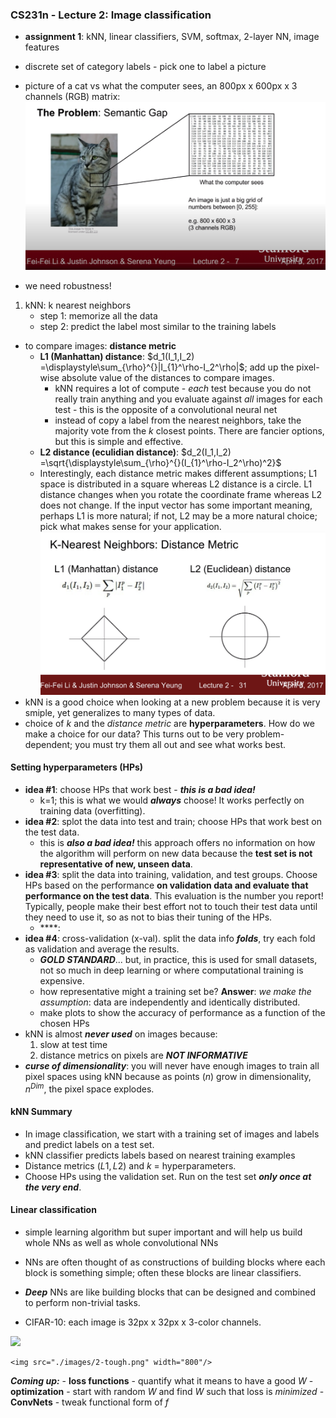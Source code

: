 ### **CS231n - Lecture 2**: Image classification

- **assignment 1**: kNN, linear classifiers, SVM, softmax, 2-layer NN, image features

- discrete set of category labels - pick one to label a picture
- picture of a cat vs what the computer sees, an 800px x 600px x 3 channels (RGB) matrix: <img src="./images/2-7.png" width="500"/>
- we need robustness!

1. kNN: k nearest neighbors
    - step 1: memorize all the data
    - step 2: predict the label most similar to the training labels
  - to compare images: **distance metric**
    - **L1 (Manhattan) distance**: $d_1(I_1,I_2) =\displaystyle\sum_{\rho}^{}|I_{1}^\rho-I_2^\rho|$; add up the pixel-wise absolute value of the distances to compare images.
      - kNN requires a lot of compute - *each* test because you do not really train anything and you evaluate against *all* images for each test - this is the opposite of a convolutional neural net
      - instead of copy a label from the nearest neighbors, take the majority vote from the *k* closest points. There are fancier options, but this is simple and effective.
    - **L2 distance (eculidian distance)**: $d_2(I_1,I_2) =\sqrt{\displaystyle\sum_{\rho}^{}(I_{1}^\rho-I_2^\rho)^2}$
    - Interestingly, each distance metric makes different assumptions; L1 space is distributed in a square whereas L2 distance is a circle. L1 distance changes when you rotate the coordinate frame whereas L2 does not change. If the input vector has some important meaning, perhaps L1 is more natural; if not, L2 may be a more natural choice; pick what makes sense for your application. <img src="./images/2-31.png" width="500"/>
  - kNN is a good choice when looking at a new problem because it is very smiple, yet generalizes to many types of data.
  - choice of *k* and the *distance metric* are **hyperparameters**. How do we make a choice for our data? This turns out to be very problem-dependent; you must try them all out and see what works best.

#### Setting hyperparameters (HPs)
  - **idea #1**: choose HPs that work best - ***this is a bad idea!***
    - k=1; this is what we would ***always*** choose! It works perfectly on training data (overfitting).
  - **idea #2**: splot the data into test and train; choose HPs that work best on the test data.
    - this is ***also a bad idea!*** this approach offers no information on how the algorithm will perform on new data because the **test set is not representative of new, unseen data**.
  - **idea #3**: split the data into training, validation, and test groups. Choose HPs based on the performance **on validation data and evaluate that performance on the test data**. This evaluation is the number you report! Typically, people make their best effort not to touch their test data until they need to use it, so as not to bias their tuning of the HPs.
    - ****:
  - **idea #4**: cross-validation (x-val). split the data info ***folds***, try each fold as validation and average the results.
    - ***GOLD STANDARD***... but, in practice, this is used for small datasets, not so much in deep learning or where computational training is expensive.
    - how representative might a training set be? **Answer**: *we make the assumption*: data are independently and identically distributed.
    - make plots to show the accuracy of performance as a function of the chosen HPs
  - kNN is almost ***never used*** on images because:
      1. slow at test time
      2. distance metrics on pixels are ***NOT INFORMATIVE***
  - ***curse of dimensionality***: you will never have enough images to train all pixel spaces using kNN because as points ($n$) grow in dimensionality, $n^{Dim}$, the pixel space explodes.

#### kNN Summary
  - In image classification, we start with a training set of images and labels and predict labels on a test set.
  - kNN classifier predicts labels based on nearest training examples
  - Distance metrics ($L1, L2$) and $k$ = hyperparameters.
  - Choose HPs using the validation set. Run on the test set ***only once at the very end***.

#### Linear classification
  - simple learning algorithm but super important and will help us build whole NNs as well as whole convolutional NNs
  - NNs are often thought of as constructions of building blocks where each block is something simple; often these blocks are linear classifiers.
  - ***Deep*** NNs are like building blocks that can be designed and combined to perform non-trivial tasks.

  - CIFAR-10: each image is 32px x 32px x 3-color channels.
  <img src="./images/2-cifar10.png" width="800"/>

    <img src="./images/2-tough.png" width="800"/>

***Coming up:***
    - **loss functions** - quantify what it means to have a good $W$
    - **optimization** - start with random $W$ and find $W$ such that loss is *minimized*
    - **ConvNets** - tweak functional form of $f$
